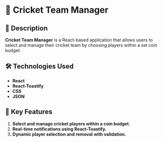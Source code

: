 # 🏏 Cricket Team Manager


## 📄 Description
**Cricket Team Manager** is a React-based application that allows users to select and manage their cricket team by choosing players within a set coin budget.

## 🛠️ Technologies Used
- **React**
- **React-Toastify**
- **CSS**
- **JSON**

## 🌟 Key Features
1. **Select and manage cricket players within a coin budget.**
2. **Real-time notifications using React-Toastify.**
3. **Dynamic player selection and removal with validation.**